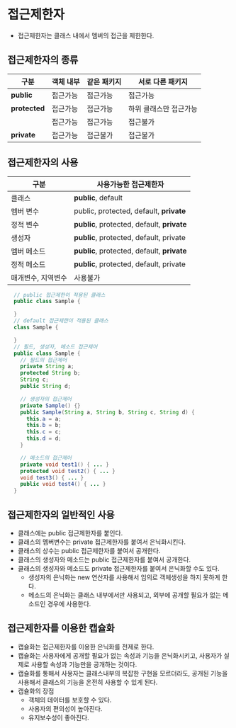 # 접근제한자
- 접근제한자는 클래스 내에서 멤버의 접근을 제한한다.

## 접근제한자의 종류
  | 구분 | 객체 내부 | 같은 패키지 | 서로 다른 패키지 |
  | --- | --- | --- | --- |
  | **public** | 접근가능 | 접근가능 | 접근가능 |
  | **protected** | 접근가능 | 접근가능 | 하위 클래스만 접근가능 |
  | | 접근가능 | 접근가능 | 접근불가 |
  | **private** | 접근가능 | 접근불가 | 접근불가 |

## 접근제한자의 사용 
| 구분 | 사용가능한 접근제한자 |
| --- | --- |
| 클래스 | **public**, default |
| 멤버 변수 | public, protected, default, **private** |
| 정적 변수 | **public**, protected, default, **private** |
| 생성자 | **public**, protected, default, private |
| 멤버 메소드 | **public**, protected, default, **private** |
| 정적 메소드 | **public**, protected, default, private |
| 매개변수, 지역변수 | 사용불가 |
```java
  // public 접근제한이 적용된 클래스
  public class Sample {

  }
  // default 접근제한이 적용된 클래스
  class Sample {

  }
  // 필드, 생성자, 메소드 접근제어
  public class Sample {
    // 필드의 접근제어
    private String a;
    protected String b;
    String c;
    public String d;

    // 생성자의 접근제어
    private Sample() {}
    public Sample(String a, String b, String c, String d) {
      this.a = a;
      this.b = b;
      this.c = c;
      this.d = d;
    }

    // 메소드의 접근제어
    private void test1() { ... }
    protected void test2() { ... }
    void test3() { ... }
    public void test4() { ... }
  }
```
## 접근제한자의 일반적인 사용
- 클래스에는 public 접근제한자를 붙인다.
- 클래스의 멤버변수는 private 접근제한자를 붙여서 은닉화시킨다.
- 클래스의 상수는 public 접근제한자를 붙여서 공개한다.
- 클래스의 생성자와 메소드는 public 접근제한자를 붙여서 공개한다.
- 클래스의 생성자와 메소드도 private 접근제한자를 붙여서 은닉화할 수도 있다.
  + 생성자의 은닉화는 new 연산자를 사용해서 임의로 객체생성을 하지 못하게 한다.
  + 메소드의 은닉화는 클래스 내부에서만 사용되고, 외부에 공개할 필요가 없는 메소드인 경우에 사용한다.

## 접근제한자를 이용한 캡슐화
- 캡슐화는 접근제한자를 이용한 은닉화를 전제로 한다.
- 캡슐화는 사용자에게 공개할 필요가 없는 속성과 기능을 은닉화시키고, 사용자가 실제로 사용할 속성과 기능만을 공개하는 것이다.
- 캡슐화를 통해서 사용자는 클래스내부의 복잡한 구현을 모르더라도, 공개된 기능을 사용해서 클래스의 기능을 온전히 사용할 수 있게 된다.
- 캡슐화의 장점
  + 객체의 데이터를 보호할 수 있다.
  + 사용자의 편의성이 높아진다.
  + 유지보수성이 좋아진다.
